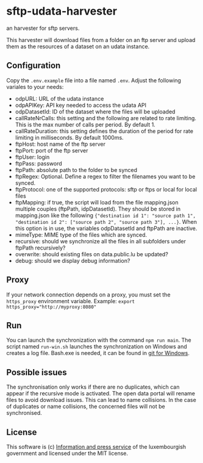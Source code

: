# sftp-udata-harvester
an harvester for sftp servers.

This harvester will download files from a folder on an ftp server and upload them as the resources of a dataset on an udata instance.

## Configuration

Copy the `.env.example` file into a file named `.env`. Adjust the following variales to your needs:

- odpURL: URL of the udata instance
- odpAPIKey: API key needed to access the udata API
- odpDatasetId: ID of the dataset where the files will be uploaded
- callRateNrCalls: this setting and the following are related to rate limiting. This is the max number of calls per period. By default 1.
- callRateDuration: this setting defines the duration of the period for rate limiting in milliseconds. By default 1000ms.
- ftpHost: host name of the ftp server
- ftpPort: port of the ftp server
- ftpUser: login
- ftpPass: password
- ftpPath: absolute path to the folder to be synced
- ftpRegex: Optional. Define a regex to filter the filenames you want to be synced.
- ftpProtocol: one of the supported protocols: sftp or ftps or local for local files
- ftpMapping: if true, the script will load from the file mapping.json multiple couples (ftpPath, idpDatasetId). They should be stored in mapping.json like the following `{"destination id 1": "source path 1", "destination id 2": ["source path 2", "source path 3"], ...}`. When this option is in use, the variables odpDatasetId and ftpPath are inactive.
- mimeType: MIME type of the files which are synced.
- recursive: should we synchronize all the files in all subfolders under ftpPath recursively?
- overwrite: should existing files on data.public.lu be updated?
- debug: should we display debug information?

## Proxy
If your network connection depends on a proxy, you must set the `https_proxy` environment variable.
Example: `export https_proxy="http://myproxy:8080"`

## Run

You can launch the synchronization with the command `npm run main`.
The script named `run-win.sh` launches the synchronization on Windows and creates a log file. Bash.exe is needed, it can be found in [git for Windows](https://git-scm.com/download/win).

## Possible issues
The synchronisation only works if there are no duplicates, which can appear if the recursive mode is activated.
The open data portal will rename files to avoid download issues. This can lead to name collisions.
In the case of duplicates or name collisions, the concerned files will not be synchronised.

## License
This software is (c) [Information and press service](https://sip.gouvernement.lu/en.html) of the luxembourgish government and licensed under the MIT license.
